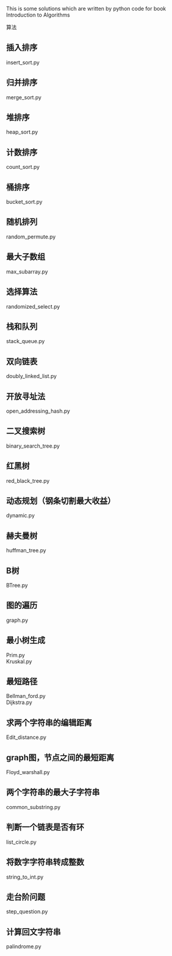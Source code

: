 This is some solutions which are written by python code for book Introduction to Algorithms

算法
## 插入排序     
insert_sort.py
## 归并排序    
merge_sort.py
## 堆排序       
heap_sort.py
## 计数排序     
count_sort.py
## 桶排序       
bucket_sort.py 
## 随机排列     
random_permute.py
## 最大子数组   
max_subarray.py
## 选择算法     
randomized_select.py
## 栈和队列     
stack_queue.py
## 双向链表     
doubly_linked_list.py
## 开放寻址法   
open_addressing_hash.py
## 二叉搜索树   
binary_search_tree.py
## 红黑树       
red_black_tree.py
## 动态规划（钢条切割最大收益）  
dynamic.py
## 赫夫曼树     
huffman_tree.py
## B树          
BTree.py
## 图的遍历     
graph.py
## 最小树生成   
Prim.py   
Kruskal.py
## 最短路径     
Bellman_ford.py   
Dijkstra.py
## 求两个字符串的编辑距离       
Edit_distance.py
## graph图，节点之间的最短距离  
Floyd_warshall.py
## 两个字符串的最大子字符串     
common_substring.py
## 判断一个链表是否有环         
list_circle.py
## 将数字字符串转成整数         
string_to_int.py
## 走台阶问题                   
step_question.py
## 计算回文字符串               
palindrome.py
